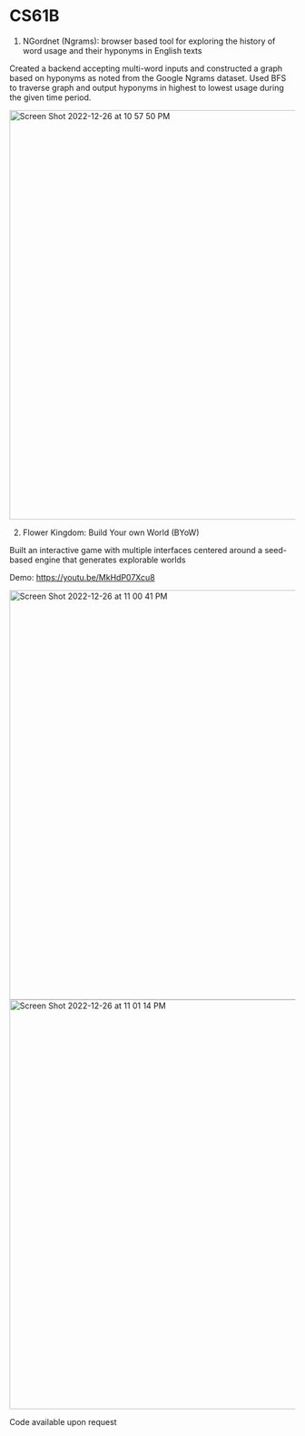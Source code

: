 # CS61B
1. NGordnet (Ngrams): browser based tool for exploring the history of word usage and their hyponyms in English texts 

Created a backend accepting multi-word inputs and constructed a graph based on hyponyms as noted from the Google Ngrams dataset. 
Used BFS to traverse graph and output hyponyms in highest to lowest usage during the given time period.

<img width="720" alt="Screen Shot 2022-12-26 at 10 57 50 PM" src="https://user-images.githubusercontent.com/96752275/209629508-2d048325-bc6c-4ab1-b15b-0e4416b9d0a0.png">



2. Flower Kingdom: Build Your own World (BYoW)

Built an interactive game with multiple interfaces centered around a seed-based engine that generates explorable worlds

Demo: https://youtu.be/MkHdP07Xcu8

<img width="720" alt="Screen Shot 2022-12-26 at 11 00 41 PM" src="https://user-images.githubusercontent.com/96752275/209629561-84a04e19-415c-4dc0-af0f-21cbe1836615.png">

<img width="720" alt="Screen Shot 2022-12-26 at 11 01 14 PM" src="https://user-images.githubusercontent.com/96752275/209629535-ba3eb5d4-6102-41da-a81a-836d9cbbf236.png">

Code available upon request

